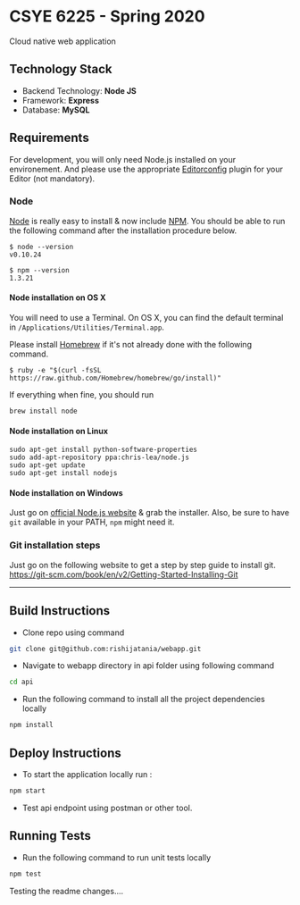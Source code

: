 # CSYE 6225 - Spring 2020
Cloud native web application

## Technology Stack
* Backend Technology: **Node JS**
* Framework: **Express**
* Database: **MySQL**
 
## Requirements

For development, you will only need Node.js installed on your environement.
And please use the appropriate [Editorconfig](http://editorconfig.org/) plugin for your Editor (not mandatory).

### Node

[Node](http://nodejs.org/) is really easy to install & now include [NPM](https://npmjs.org/).
You should be able to run the following command after the installation procedure
below.

    $ node --version
    v0.10.24

    $ npm --version
    1.3.21

#### Node installation on OS X

You will need to use a Terminal. On OS X, you can find the default terminal in
`/Applications/Utilities/Terminal.app`.

Please install [Homebrew](http://brew.sh/) if it's not already done with the following command.

    $ ruby -e "$(curl -fsSL https://raw.github.com/Homebrew/homebrew/go/install)"

If everything when fine, you should run

    brew install node

#### Node installation on Linux

    sudo apt-get install python-software-properties
    sudo add-apt-repository ppa:chris-lea/node.js
    sudo apt-get update
    sudo apt-get install nodejs

#### Node installation on Windows

Just go on [official Node.js website](http://nodejs.org/) & grab the installer.
Also, be sure to have `git` available in your PATH, `npm` might need it.

### Git installation steps
Just go on the following website to get a step by step guide to install git.
https://git-scm.com/book/en/v2/Getting-Started-Installing-Git

---

## Build Instructions
* Clone repo using command 
```bash
git clone git@github.com:rishijatania/webapp.git
```
* Navigate to webapp directory in api folder using following command
```bash
cd api
```
* Run the following command to install all the project dependencies locally 
```bash
npm install
```
## Deploy Instructions
* To start the application locally run :
```bash
npm start
```
* Test api endpoint using postman or other tool.

## Running Tests
* Run the following command to run unit tests locally
```bash
npm test
```

Testing the readme changes....